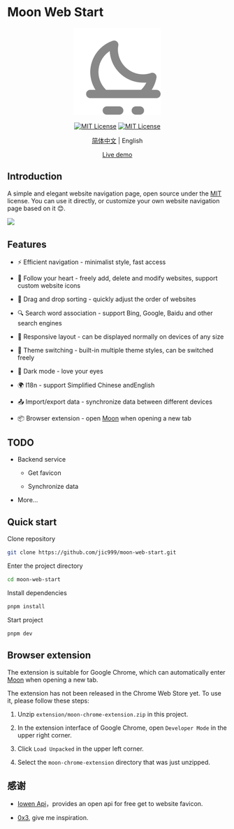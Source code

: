 
# Moon Web Start

<p align="center">
  <a href="https://github.com/jic999/sprout-admin-api">
    <img alt="Moon Web Start" width="200" src="./public/favicon_neutral.svg">
  </a>
</p>
<p align="center">
  <a href="./LICENSE"><img alt="MIT License" src="https://badgen.net/github/license/jic999/moon-web-start"/></a>
  <a href="https://github.com/antfu/eslint-config"><img alt="MIT License" src="https://antfu.me/badge-code-style.svg"/></a>
</p>
<p align="center">
  <a href="./README.md">简体中文</a> |
  <span>English</span>
</p>
<p align="center">
  <a href="https://moon-start.netlify.app/">Live demo</a>
</p>

## Introduction

A simple and elegant website navigation page, open source under the [MIT](./LICENSE) license. You can use it directly, or customize your own website navigation page based on it 😊.

![](https://cdn.jsdelivr.net/gh/jic999/images/blog/20231016103020.png)

## Features

- ⚡ Efficient navigation - minimalist style, fast access

- 🍎 Follow your heart - freely add, delete and modify websites, support custom website icons

- 🛫 Drag and drop sorting - quickly adjust the order of websites

- 🔍 Search word association - support Bing, Google, Baidu and other search engines

- 📱 Responsive layout - can be displayed normally on devices of any size

- 🎨 Theme switching - built-in multiple theme styles, can be switched freely

- 🌙 Dark mode - love your eyes

- 🌍 I18n - support Simplified Chinese andEnglish

- 📤 Import/export data - synchronize data between different devices

- 📦 Browser extension - open [Moon](https://moon-start.netlify.app/) when opening a new tab

## TODO

- Backend service

  - Get favicon

  - Synchronize data

- More...

## Quick start

Clone repository
```bash
git clone https://github.com/jic999/moon-web-start.git
```

Enter the project directory
```bash
cd moon-web-start
```

Install dependencies

```bash
pnpm install
```

Start project
```bash
pnpm dev
```

## Browser extension

The extension is suitable for Google Chrome, which can automatically enter [Moon](https://moon-start.netlify.app/) when opening a new tab.

The extension has not been released in the Chrome Web Store yet. To use it, please follow these steps:

1. Unzip `extension/moon-chrome-extension.zip` in this project.

2. In the extension interface of Google Chrome, open `Developer Mode` in the upper right corner.

3. Click `Load Unpacked` in the upper left corner.

4. Select the `moon-chrome-extension` directory that was just unzipped.

## 感谢

- [Iowen Api](https://api.iowen.cn/)，provides an open api for free get to website favicon.

- [0x3](https://0x3.com/), give me inspiration.